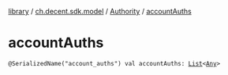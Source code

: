 [library](../../index.md) / [ch.decent.sdk.model](../index.md) / [Authority](index.md) / [accountAuths](./account-auths.md)

# accountAuths

`@SerializedName("account_auths") val accountAuths: `[`List`](https://kotlinlang.org/api/latest/jvm/stdlib/kotlin.collections/-list/index.html)`<`[`Any`](https://kotlinlang.org/api/latest/jvm/stdlib/kotlin/-any/index.html)`>`